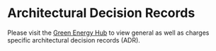 ﻿# Architectural Decision Records

Please visit the [Green Energy Hub](https://github.com/Energinet-DataHub/green-energy-hub/tree/main/docs/architecture-decision-record) to view general as well as charges specific architectural decision records (ADR).
